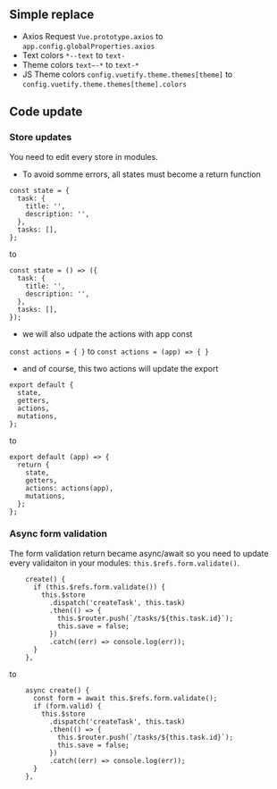 ## Simple replace

- Axios Request `Vue.prototype.axios` to `app.config.globalProperties.axios`
- Text colors `*--text` to `text-`
- Theme colors `text—-*` to `text-*`
- JS Theme colors `config.vuetify.theme.themes[theme]` to `config.vuetify.theme.themes[theme].colors`

## Code update

### Store updates

You need to edit every store in modules.

- To avoid somme errors, all states must become a return function

```
const state = {
  task: {
    title: '',
    description: '',
  },
  tasks: [],
};
```

to

```
const state = () => ({
  task: {
    title: '',
    description: '',
  },
  tasks: [],
});
```

- we will also udpate the actions with app const

`const actions = { }` to `const actions = (app) => { }`

- and of course, this two actions will update the export

```
export default {
  state,
  getters,
  actions,
  mutations,
};
```

to

```
export default (app) => {
  return {
    state,
    getters,
    actions: actions(app),
    mutations,
  };
};
```

### Async form validation

The form validation return became async/await so you need to update every validaiton in your modules: `this.$refs.form.validate()`.

```
    create() {
      if (this.$refs.form.validate()) {
        this.$store
          .dispatch('createTask', this.task)
          .then(() => {
            this.$router.push(`/tasks/${this.task.id}`);
            this.save = false;
          })
          .catch((err) => console.log(err));
      }
    },
```

to

```
    async create() {
      const form = await this.$refs.form.validate();
      if (form.valid) {
        this.$store
          .dispatch('createTask', this.task)
          .then(() => {
            this.$router.push(`/tasks/${this.task.id}`);
            this.save = false;
          })
          .catch((err) => console.log(err));
      }
    },
```
